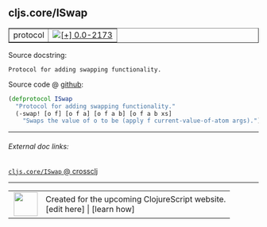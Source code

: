 ## cljs.core/ISwap



 <table border="1">
<tr>
<td>protocol</td>
<td><a href="https://github.com/cljsinfo/cljs-api-docs/tree/0.0-2173"><img valign="middle" alt="[+] 0.0-2173" title="Added in 0.0-2173" src="https://img.shields.io/badge/+-0.0--2173-lightgrey.svg"></a> </td>
</tr>
</table>







Source docstring:

```
Protocol for adding swapping functionality.
```


Source code @ [github](https://github.com/clojure/clojurescript/blob/r1.7.28/src/main/cljs/cljs/core.cljs#L716-L719):

```clj
(defprotocol ISwap
  "Protocol for adding swapping functionality."
  (-swap! [o f] [o f a] [o f a b] [o f a b xs]
    "Swaps the value of o to be (apply f current-value-of-atom args)."))
```

<!--
Repo - tag - source tree - lines:

 <pre>
clojurescript @ r1.7.28
└── src
    └── main
        └── cljs
            └── cljs
                └── <ins>[core.cljs:716-719](https://github.com/clojure/clojurescript/blob/r1.7.28/src/main/cljs/cljs/core.cljs#L716-L719)</ins>
</pre>

-->

---



###### External doc links:

[`cljs.core/ISwap` @ crossclj](http://crossclj.info/fun/cljs.core.cljs/ISwap.html)<br>

---

 <table>
<tr><td>
<img valign="middle" align="right" width="48px" src="http://i.imgur.com/Hi20huC.png">
</td><td>
Created for the upcoming ClojureScript website.<br>
[edit here] | [learn how]
</td></tr></table>

[edit here]:https://github.com/cljsinfo/cljs-api-docs/blob/master/cljsdoc/cljs.core_ISwap.cljsdoc
[learn how]:https://github.com/cljsinfo/cljs-api-docs/wiki/cljsdoc-files

<!--

This information was too distracting to show to readers, but I'll leave it
commented here since it is helpful to:

- pretty-print the data used to generate this document
- and show how to retrieve that data



The API data for this symbol:

```clj
{:ns "cljs.core",
 :name "ISwap",
 :history [["+" "0.0-2173"]],
 :type "protocol",
 :full-name-encode "cljs.core_ISwap",
 :source {:code "(defprotocol ISwap\n  \"Protocol for adding swapping functionality.\"\n  (-swap! [o f] [o f a] [o f a b] [o f a b xs]\n    \"Swaps the value of o to be (apply f current-value-of-atom args).\"))",
          :title "Source code",
          :repo "clojurescript",
          :tag "r1.7.28",
          :filename "src/main/cljs/cljs/core.cljs",
          :lines [716 719]},
 :methods [{:name "-swap!",
            :signature ["[o f]" "[o f a]" "[o f a b]" "[o f a b xs]"],
            :docstring "Swaps the value of o to be (apply f current-value-of-atom args)."}],
 :full-name "cljs.core/ISwap",
 :docstring "Protocol for adding swapping functionality."}

```

Retrieve the API data for this symbol:

```clj
;; from Clojure REPL
(require '[clojure.edn :as edn])
(-> (slurp "https://raw.githubusercontent.com/cljsinfo/cljs-api-docs/catalog/cljs-api.edn")
    (edn/read-string)
    (get-in [:symbols "cljs.core/ISwap"]))
```

-->
